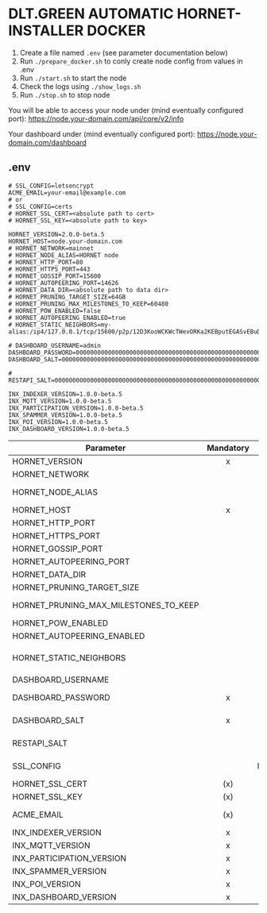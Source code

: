 # DLT.GREEN AUTOMATIC HORNET-INSTALLER DOCKER

1. Create a file named `.env` (see parameter documentation below)
2. Run `./prepare_docker.sh` to conly create node config from values in .env
3. Run `./start.sh` to start the node
4. Check the logs using `./show_logs.sh`
5. Run `./stop.sh` to stop node

You will be able to access your node under  (mind eventually configured port):
https://node.your-domain.com/api/core/v2/info

Your dashboard under (mind eventually configured port):
https://node.your-domain.com/dashboard

## .env

```
# SSL_CONFIG=letsencrypt
ACME_EMAIL=your-email@example.com
# or
# SSL_CONFIG=certs
# HORNET_SSL_CERT=<absolute path to cert>
# HORNET_SSL_KEY=<absolute path to key>

HORNET_VERSION=2.0.0-beta.5
HORNET_HOST=node.your-domain.com
# HORNET_NETWORK=mainnet
# HORNET_NODE_ALIAS=HORNET node
# HORNET_HTTP_PORT=80
# HORNET_HTTPS_PORT=443
# HORNET_GOSSIP_PORT=15600
# HORNET_AUTOPEERING_PORT=14626
# HORNET_DATA_DIR=<absolute path to data dir>
# HORNET_PRUNING_TARGET_SIZE=64GB
# HORNET_PRUNING_MAX_MILESTONES_TO_KEEP=60480
# HORNET_POW_ENABLED=false
# HORNET_AUTOPEERING_ENABLED=true
# HORNET_STATIC_NEIGHBORS=my-alias:/ip4/127.0.0.1/tcp/15600/p2p/12D3KooWCKWcTWevORKa2KEBputEGASvEBuDfRDSbe8t1DWugUmL

# DASHBOARD_USERNAME=admin
DASHBOARD_PASSWORD=0000000000000000000000000000000000000000000000000000000000000000
DASHBOARD_SALT=0000000000000000000000000000000000000000000000000000000000000000

# RESTAPI_SALT=0000000000000000000000000000000000000000000000000000000000000000

INX_INDEXER_VERSION=1.0.0-beta.5
INX_MQTT_VERSION=1.0.0-beta.5
INX_PARTICIPATION_VERSION=1.0.0-beta.5
INX_SPAMMER_VERSION=1.0.0-beta.5
INX_POI_VERSION=1.0.0-beta.5
INX_DASHBOARD_VERSION=1.0.0-beta.5
```

| Parameter                             | Mandatory |     Default     | Description                                                                                                                                                                      |
| ------------------------------------- | :-------: | :-------------: | -------------------------------------------------------------------------------------------------------------------------------------------------------------------------------- |
| HORNET_VERSION                        |     x     |                 | Version of `iotaledger/hornet` docker image to use                                                                                                                               |
| HORNET_NETWORK                        |           |     mainnet     | Allowed values: `mainnet`, `testnet`                                                                                                                                             |
| HORNET_NODE_ALIAS                     |           |   HORNET node   | Node alias                                                                                                                                                                       |
| HORNET_HOST                           |     x     |                 | Host domain name e.g. `hornet.dlt.green`                                                                                                                                         |
| HORNET_HTTP_PORT                      |           |       80        | HTTP port to access dashboard and api. Must be 80 if letsencrypt is used.                                                                                                        |
| HORNET_HTTPS_PORT                     |           |       443       | HTTPS port to access dashboard and api                                                                                                                                           |
| HORNET_GOSSIP_PORT                    |           |      15600      | Gossip port                                                                                                                                                                      |
| HORNET_AUTOPEERING_PORT               |           |      14626      | Autopeering port                                                                                                                                                                 |
| HORNET_DATA_DIR                       |           |      .data      | Directory containing configuration, database, snapshots etc.                                                                                                                     |
| HORNET_PRUNING_TARGET_SIZE            |           |      64GB       | Target size of database                                                                                                                                                          |
| HORNET_PRUNING_MAX_MILESTONES_TO_KEEP |           |      60480      | Max umber of milestones to keep in database. Milestone pruning is disabled by default. It's activated if this parameter is set.                                                  |
| HORNET_POW_ENABLED                    |           |      false      | Whether the node does PoW if messages are received via API                                                                                                                       |
| HORNET_AUTOPEERING_ENABLED            |           |      true       | Whether the node should automatically connect to other nodes (see [docs](https://wiki.iota.org/hornet/references/peering#autopeering) for further infos)    |
| HORNET_STATIC_NEIGHBORS               |           |                 | Comma separated list of static neighbors. Format example: `my-alias:/ip4/127.0.0.1/tcp/15600/p2p/12D3KooWCKWcTWevORKa2KEBputEGASvEBuDfRDSbe8t1DWugUmL` (see [docs](https://wiki.iota.org/hornet/references/peering/) for further infos)   |
| DASHBOARD_USERNAME                    |           |      admin      | Username to access dashboard                                                                                                                                                     |
| DASHBOARD_PASSWORD                    |     x     |                 | Password hash (can be generated with `docker compose run hornet tool pwd-hash` or non-interactively with `docker compose run hornet tool pwd-hash --json --password <password>`) |
| DASHBOARD_SALT                        |     x     |                 | Password salt (can be generated with `docker compose run hornet tool pwd-hash` or non-interactively with `docker compose run hornet tool pwd-hash --json --password <password>`) |
| RESTAPI_SALT                          |           | <random-string> | Some random secret string used to generate (and validate) JWT tokens. If not given a random string is generated by `prepare_docker.sh` for security reasons                      |
| SSL_CONFIG                            |           |   letsencrypt   | Allowed values: `certs`, `letsencrypt`. Default: `letsencrypt`. If set to certs `HORNET_SSL_CERT` and `HORNET_SSL_KEY` are used otherwise letsencrypt is used by default.        |
| HORNET_SSL_CERT                       |    (x)    |                 | Absolute path to SSL certificate (mandatory if `SSL_CONFIG=certs`)                                                                                                               |
| HORNET_SSL_KEY                        |    (x)    |                 | Absolute path to SSL private key (mandatory if `SSL_CONFIG=certs`)                                                                                                               |
| ACME_EMAIL                            |    (x)    |                 | Mail address used to fetch SSL certificate from letsencrypt (mandatory if `SSL_CONFIG` not set or is set to `letsencrypt`).                                                      |
| INX_INDEXER_VERSION                   |     x     |                 | Version of `iotaledger/inx-indexer` docker image to use                                                                                                                          |
| INX_MQTT_VERSION                      |     x     |                 | Version of `iotaledger/inx-mqtt` docker image to use                                                                                                                             |
| INX_PARTICIPATION_VERSION             |     x     |                 | Version of `iotaledger/inx-participation` docker image to use                                                                                                                    |
| INX_SPAMMER_VERSION                   |     x     |                 | Version of `iotaledger/inx-spammer` docker image to use                                                                                                                          |
| INX_POI_VERSION                       |     x     |                 | Version of `iotaledger/inx-poi` docker image to use                                                                                                                              |
| INX_DASHBOARD_VERSION                 |     x     |                 | Version of `iotaledger/inx-dashboard` docker image to use                                                                                                                        |
